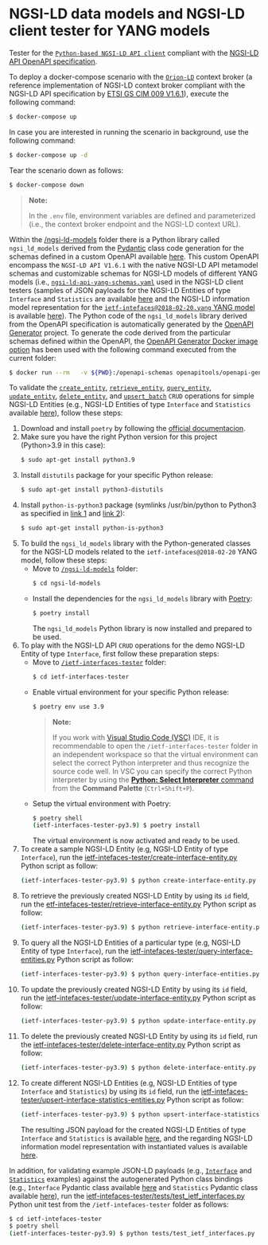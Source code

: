 # NGSI-LD data models and NGSI-LD client tester for YANG models

Tester for the [`Python-based NGSI-LD API client`](https://github.com/giros-dit/python-ngsi-ld-client/tree/1.6.1) compliant with the [NGSI-LD API OpenAPI specification](https://forge.etsi.org/rep/cim/NGSI-LD/-/tree/1.6.1).

To deploy a docker-compose scenario with the [`Orion-LD`](https://github.com/FIWARE/context.Orion-LD) context broker (a reference implementation of NGSI-LD context broker compliant with the  NGSI-LD API specification by [ETSI GS CIM 009 V1.6.1](https://www.etsi.org/deliver/etsi_gs/CIM/001_099/009/01.06.01_60/gs_CIM009v010601p.pdf)), execute the following command:
```bash
$ docker-compose up
```

In case you are interested in running the scenario in background, use the following command:
```bash
$ docker-compose up -d
```

Tear the scenario down as follows:
```bash
$ docker-compose down
```

> **Note:**
>
> In the `.env` file, environment variables are defined and parameterized (i.e., the context broker endpoint and the NGSI-LD context URL).

Within the [/ngsi-ld-models](ngsi-ld-models/) folder there is a Python library called `ngsi_ld_models` derived from the [Pydantic](https://docs.pydantic.dev/latest/) class code generation for the schemas defined in a custom OpenAPI available [here](ngsi-ld-api-yang-schemas.yaml). This custom OpenAPI encompass the `NGSI-LD API V1.6.1` with the native NGSI-LD API metamodel schemas and customizable schemas for NGSI-LD models of different YANG models (i.e., [`ngsi-ld-api-yang-schemas.yaml`](ngsi-ld-api-yang-schemas.yaml) used in the NGSI-LD client testers (samples of JSON payloads for the NGSI-LD Entities of type `Interface` and `Statistics` are available [here](ietf-intefaces-tester/examples/ietf-interfaces/) and the NGSI-LD information model representation for the [`ietf-intefaces@2018-02-20.yang` YANG model](../../../yang/modules/ietf-interfaces%402018-02-20.yang) is available [here](../../information-models/interfaces-ngsi-ld-schema-if-reduced.png)). The Python code of the `ngsi_ld_models` library derived from the OpenAPI specification is automatically generated by the [OpenAPI Generator](https://openapi-generator.tech) project. To generate the code derived from the particular schemas defined within the OpenAPI, the [OpenAPI Generator Docker image option](https://openapi-generator.tech/docs/installation#docker) has been used with the following command executed from the current folder:
```bash
$ docker run --rm   -v ${PWD}:/openapi-schemas openapitools/openapi-generator-cli generate   -i /openapi-schemas/ngsi-ld-api-yang-schemas.yaml -g python --package-name ngsi_ld_models   -o /openapi-schemas/ngsi-ld-models --additional-properties disallowAdditionalPropertiesIfNotPresent=false --global-property models --skip-validate-spec
```

To validate the [`create_entity`](https://github.com/giros-dit/python-ngsi-ld-client/blob/1.6.1/docs/ContextInformationProvisionApi.md#create_entity), [`retrieve_entity`](https://github.com/giros-dit/python-ngsi-ld-client/blob/1.6.1/docs/ContextInformationConsumptionApi.md#retrieve_entity), [`query_entity`](https://github.com/giros-dit/python-ngsi-ld-client/blob/1.6.1/docs/ContextInformationConsumptionApi.md#query_entity), [`update_entity`](https://github.com/giros-dit/python-ngsi-ld-client/blob/1.6.1/docs/ContextInformationProvisionApi.md#update_entity), [`delete_entity`](https://github.com/giros-dit/python-ngsi-ld-client/blob/1.6.1/docs/ContextInformationProvisionApi.md#delete_entity), and [`upsert_batch`](https://github.com/giros-dit/python-ngsi-ld-client/blob/1.6.1/docs/ContextInformationProvisionApi.md#upsert_batch) `CRUD` operations for simple NGSI-LD Entities (e.g., NGSI-LD Entities of type `Interface` and `Statistics` available [here](ietf-intefaces-tester/examples/ietf-interfaces/ietf-interfaces-ngsi-ld-reduced.json)), follow these steps:
1. Download and install `poetry` by following the [official documentacion](https://python-poetry.org/docs/master/#installing-with-the-official-installer).
2. Make sure you have the right Python version for this project (Python>3.9 in this case):
     ```bash
    $ sudo apt-get install python3.9
    ```
3. Install `distutils` package for your specific Python release:
    ```bash
    $ sudo apt-get install python3-distutils
    ```
4. Install `python-is-python3` package (symlinks /usr/bin/python to Python3 as specified in [link 1](https://askubuntu.com/questions/1296790/python-is-python3-package-in-ubuntu-20-04-what-is-it-and-what-does-it-actually) and [link 2](https://stackoverflow.com/questions/61921940/running-poetry-fails-with-usr-bin-env-python-no-such-file-or-directory)):
    ```bash
    $ sudo apt-get install python-is-python3
    ```
5. To build the `ngsi_ld_models` library with the Python-generated classes for the NGSI-LD models related to the `ietf-intefaces@2018-02-20` YANG model, follow these steps:
    - Move to [`/ngsi-ld-models`](ngsi-ld-models/) folder:
        ```bash
        $ cd ngsi-ld-models
        ```
    - Install the dependencies for the `ngsi_ld_models` library with [Poetry](https://python-poetry.org/):
        ```bash
        $ poetry install
        ```
        The `ngsi_ld_models` Python library is now installed and prepared to be used.
6. To play with the  NGSI-LD API `CRUD` operations for the demo NGSI-LD Entity of type `Interface`, first follow these preparation steps: 
    - Move to [`/ietf-interfaces-tester`](ietf-intefaces-tester/) folder:
        ```bash
        $ cd ietf-interfaces-tester
        ```
    - Enable virtual environment for your specific Python release:
        ```bash
        $ poetry env use 3.9
        ```
        > **Note:**
        >
        > If you work with [Visual Studio Code (VSC)](https://code.visualstudio.com/) IDE, it is recommendable to open the `/ietf-interfaces-tester` folder in an independent workspace so that the virtual environment can select the correct Python interpreter and thus recognize the source code well. In VSC you can specify the correct Python interpreter by using the [**Python: Select Interpreter** command](https://code.visualstudio.com/docs/python/environments#_working-with-python-interpreters) from the **Command Palette** (`Ctrl+Shift+P`).
    - Setup the virtual environment with Poetry:
        ```bash
        $ poetry shell
        (ietf-interfaces-tester-py3.9) $ poetry install
        ```
        The virtual environment is now activated and ready to be used.
7. To create a sample NGSI-LD Entity (e.g, NGSI-LD Entity of type `Interface`), run the [ietf-intefaces-tester/create-interface-entity.py](ietf-intefaces-tester/create-interface-entity.py) Python script as follow:
    ```bash
    (ietf-interfaces-tester-py3.9) $ python create-interface-entity.py
    ```
8. To retrieve the previously created NGSI-LD Entity by using its `id` field, run the [etf-intefaces-tester/retrieve-interface-entity.py](ietf-intefaces-tester/retrieve-interface-entity.py) Python script as follow:
    ```bash
    (ietf-interfaces-tester-py3.9) $ python retrieve-interface-entity.py
    ```
9. To query all the NGSI-LD Entities of a particular type (e.g, NGSI-LD Entity of type `Interface`), run the [ietf-intefaces-tester/query-interface-entities.py](ietf-intefaces-tester/query-interface-entities.py) Python script as follow:
    ```bash
    (ietf-interfaces-tester-py3.9) $ python query-interface-entities.py
    ```
10. To update the previously created NGSI-LD Entity by using its `id` field, run the [ietf-intefaces-tester/update-interface-entity.py](ietf-intefaces-tester/update-interface-entity.py) Python script as follow:
    ```bash
    (ietf-interfaces-tester-py3.9) $ python update-interface-entity.py
    ```
11. To delete the previously created NGSI-LD Entity by using its `id` field, run the [ietf-intefaces-tester/delete-interface-entity.py](ietf-intefaces-tester/delete-interface-entity.py) Python script as follow:
    ```bash
    (ietf-interfaces-tester-py3.9) $ python delete-interface-entity.py
    ```
12. To create different NGSI-LD Entities (e.g, NGSI-LD Entities of type `Interface` and `Statistics`) by using its `id` field, run the [ietf-intefaces-tester/upsert-interface-statistics-entities.py](ietf-intefaces-tester/upsert-interface-statistics-entities.py) Python script as follow:
    ```bash
    (ietf-interfaces-tester-py3.9) $ python upsert-interface-statistics-entities.py
    ```
    The resulting JSON payload for the created NGSI-LD Entities of type `Interface` and `Statistics` is available [here](ietf-intefaces-tester/examples/ietf-interfaces/ietf-interfaces-ngsi-ld-reduced.json), and the regarding NGSI-LD information model representation with instantiated values is available [here](../../information-models/interfaces-ngsi-ld-instance-reduced.png).

In addition, for validating example JSON-LD payloads (e.g., [`Interface`](ietf-intefaces-tester/examples/ietf-interfaces/interface/example-normalized.json) and [`Statistics`](ietf-intefaces-tester/examples/ietf-interfaces/statistics/example-normalized.json) examples) against the autogenerated Python class bindings (e.g., `Interface` Pydantic class available [here](ngsi-ld-models/ngsi_ld_models/models/interface.py) and `Statistics` Pydantic class available [here](ngsi-ld-models/ngsi_ld_models/models/statistics.py)), run the [ietf-intefaces-tester/tests/test_ietf_interfaces.py](ietf-intefaces-tester/tests/test_ietf_interfaces.py) Python unit test from the `/ietf-intefaces-tester` folder as follows:
```bash
$ cd ietf-intefaces-tester
$ poetry shell
(ietf-interfaces-tester-py3.9) $ python tests/test_ietf_interfaces.py
```
